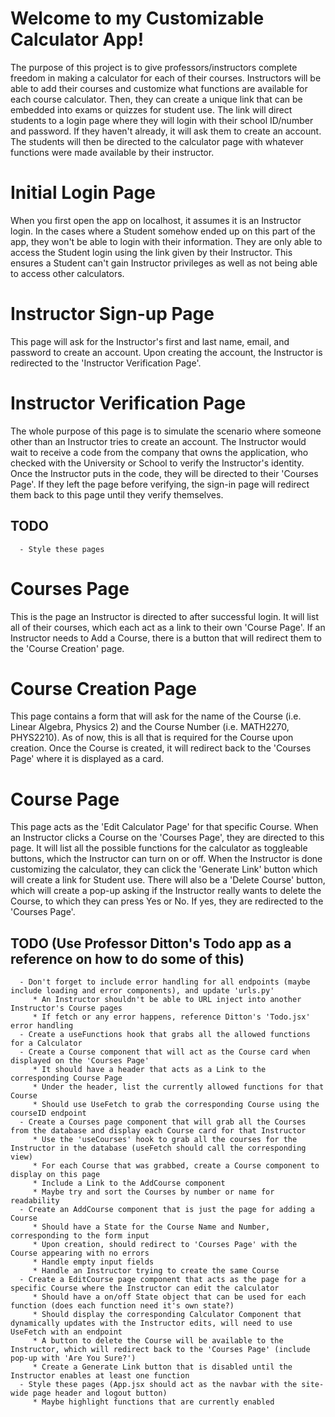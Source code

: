 # Welcome to my Customizable Calculator App!
The purpose of this project is to give professors/instructors complete freedom in making a calculator for each of their courses. Instructors will be able to add their courses and customize what functions are available for each course calculator. Then, they can create a unique link that can be embedded into exams or quizzes for student use. The link will direct students to a login page where they will login with their school ID/number and password. If they haven't already, it will ask them to create an account. The students will then be directed to the calculator page with whatever functions were made available by their instructor.

# Initial Login Page
When you first open the app on localhost, it assumes it is an Instructor login. In the cases where a Student somehow ended up on this part of the app, they won't be able to login with their information. They are only able to access the Student login using the link given by their Instructor. This ensures a Student can't gain Instructor privileges as well as not being able to access other calculators.

# Instructor Sign-up Page
This page will ask for the Instructor's first and last name, email, and password to create an account. Upon creating the account, the Instructor is redirected to the 'Instructor Verification Page'.

# Instructor Verification Page
The whole purpose of this page is to simulate the scenario where someone other than an Instructor tries to create an account. The Instructor would wait to receive a code from the company that owns the application, who checked with the University or School to verify the Instructor's identity. Once the Instructor puts in the code, they will be directed to their 'Courses Page'. If they left the page before verifying, the sign-in page will redirect them back to this page until they verify themselves.

   ## TODO
      - Style these pages

# Courses Page
This is the page an Instructor is directed to after successful login. It will list all of their courses, which each act as a link to their own 'Course Page'. If an Instructor needs to Add a Course, there is a button that will redirect them to the 'Course Creation' page.

# Course Creation Page
This page contains a form that will ask for the name of the Course (i.e. Linear Algebra, Physics 2) and the Course Number (i.e. MATH2270, PHYS2210). As of now, this is all that is required for the Course upon creation. Once the Course is created, it will redirect back to the 'Courses Page' where it is displayed as a card.

# Course Page
This page acts as the 'Edit Calculator Page' for that specific Course. When an Instructor clicks a Course on the 'Courses Page', they are directed to this page. It will list all the possible functions for the calculator as toggleable buttons, which the Instructor can turn on or off. When the Instructor is done customizing the calculator, they can click the 'Generate Link' button which will create a link for Student use. There will also be a 'Delete Course' button, which will create a pop-up asking if the Instructor really wants to delete the Course, to which they can press Yes or No. If yes, they are redirected to the 'Courses Page'.

   ## TODO (Use Professor Ditton's Todo app as a reference on how to do some of this)
      - Don't forget to include error handling for all endpoints (maybe include loading and error components), and update 'urls.py'
         * An Instructor shouldn't be able to URL inject into another Instructor's Course pages
         * If fetch or any error happens, reference Ditton's 'Todo.jsx' error handling
      - Create a useFunctions hook that grabs all the allowed functions for a Calculator
      - Create a Course component that will act as the Course card when displayed on the 'Courses Page'
         * It should have a header that acts as a Link to the corresponding Course Page
         * Under the header, list the currently allowed functions for that Course
         * Should use UseFetch to grab the corresponding Course using the courseID endpoint
      - Create a Courses page component that will grab all the Courses from the database and display each Course card for that Instructor
         * Use the 'useCourses' hook to grab all the courses for the Instructor in the database (useFetch should call the corresponding view)
         * For each Course that was grabbed, create a Course component to display on this page
         * Include a Link to the AddCourse component
         * Maybe try and sort the Courses by number or name for readability
      - Create an AddCourse component that is just the page for adding a Course
         * Should have a State for the Course Name and Number, corresponding to the form input
         * Upon creation, should redirect to 'Courses Page' with the Course appearing with no errors
         * Handle empty input fields
         * Handle an Instructor trying to create the same Course
      - Create a EditCourse page component that acts as the page for a specific Course where the Instructor can edit the calculator
         * Should have a on/off State object that can be used for each function (does each function need it's own state?)
         * Should display the corresponding Calculator Component that dynamically updates with the Instructor edits, will need to use UseFetch with an endpoint
         * A button to delete the Course will be available to the Instructor, which will redirect back to the 'Courses Page' (include pop-up with 'Are You Sure?')
         * Create a Generate Link button that is disabled until the Instructor enables at least one function
      - Style these pages (App.jsx should act as the navbar with the site-wide page header and logout button)
         * Maybe highlight functions that are currently enabled